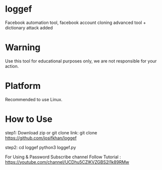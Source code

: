 # loggef
Facebook automation tool, facebook account cloning advanced tool + dictionary attack added
# Warning
Use this tool for educational purposes only, we are not responsible for your action.



# Platform
Recommended to use Linux.

# How to Use

step1: Download zip or git clone link:
git clone https://github.com/josifkhan/loggef

step2:
cd loggef
python3 loggef.py


For Using & Password Subscribe channel Follow Tutorial :
https://youtube.com/channel/UCDhu5CZlKVZGBS2I1k89RMw



